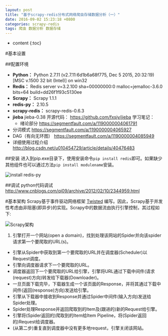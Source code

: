 ```yaml
---
layout: post
title: "基于scrapy-redis分布式网络爬虫存储数据分析（一）"
date: 2016-09-02 15:23:18 +0800
categories: scrapy-redis
tags: 爬虫 数据分析 数据存储
---
```

* content
{:toc}


#基本设置

##配置环境
- **Python：**
Python 2.7.11 (v2.7.11:6d1b6a68f775, Dec  5 2015, 20:32:19) [MSC v.1500 32 bit (Intel)] on win32
- **Redis：**
Redis server v=3.2.100 sha=00000000:0 malloc=jemalloc-3.6.0 bits=64 build=dd26f1f93c5130ee
- **Scrapy：**
Scrapy 1.1.1
- **redis-py：**
2.10.5
- **scrapy-redis：**
scrapy-redis-0.6.3
- **jieba**
jieba-0.38 
开源代码：
https://github.com/fxsjy/jieba
学习笔记：
  - 绪论部分
https://segmentfault.com/a/1190000004061791
 - 分词模式 
https://segmentfault.com/a/1190000004065927
 - DAG（有向无环图） 
https://segmentfault.com/a/1190000004085949
 - 详细使用过程介绍 
http://blog.csdn.net/u010454729/article/details/40476483









##安装
进入到pip.exe目录下，使用安装命令`pip install redis`即可。如果缺少其他组件也可以通过方法`pip install modulename`安装。

![install redis-py](http://upload-images.jianshu.io/upload_images/1242974-a623573e3d3bd6fd.png?imageMogr2/auto-orient/strip%7CimageView2/2/w/1240)

##调试
python代码调试
http://www.cnblogs.com/qi09/archive/2012/02/10/2344959.html

#基本架构
Scrapy基于事件驱动网络框架 [Twisted](http://twistedmatrix.com/trac/) 编写。因此，Scrapy基于并发性考虑由非阻塞(即异步)的实现。Scrapy中的数据流由执行引擎控制，其过程如下:


 
![Scrapy架构](http://upload-images.jianshu.io/upload_images/1242974-f1908012ebe3aabe.png?imageMogr2/auto-orient/strip%7CimageView2/2/w/1240)

1. 引擎打开一个网站(open a domain)，找到处理该网站的Spider并向该spider请求第一个要爬取的URL(s)。
- 引擎从Spider中获取到第一个要爬取的URL并在调度器(Scheduler)以Request调度。
- 引擎向调度器请求下一个要爬取的URL。
- 调度器返回下一个要爬取的URL给引擎，引擎将URL通过下载中间件(请求(request)方向)转发给下载器(Downloader)。
- 一旦页面下载完毕，下载器生成一个该页面的Response，并将其通过下载中间件(返回(response)方向)发送给引擎。
- 引擎从下载器中接收到Response并通过Spider中间件(输入方向)发送给Spider处理。
- Spider处理Response并返回爬取到的Item及(跟进的)新的Request给引擎。
- 引擎将(Spider返回的)爬取到的Item给Item Pipeline，将(Spider返回的)Request给调度器。
- (从第二步)重复直到调度器中没有更多地request，引擎关闭该网站。







